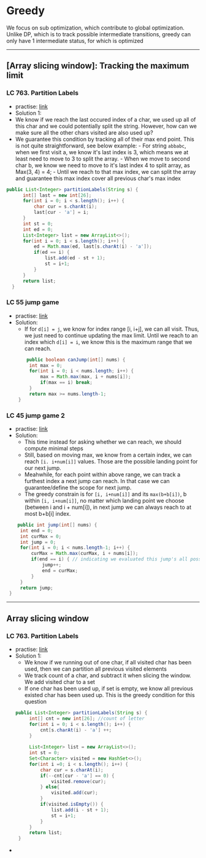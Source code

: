 # Greedy

We focus on sub optimization, which contribute to global optimization.
Unlike DP, which is to track possible intermediate transitions, greedy can only have 1 intermediate status, for which is optimized

---------------
## [Array slicing window]: Tracking the maximum limit
### LC 763. Partition Labels
 - practise: [link](https://leetcode.com/problems/partition-labels/)
 -  Solution 1:
  -  We know if we reach the last occured index of a char, we used up all of this char and we could potentially split the string. However, how can we make sure all the other chars visited are also used up?
  -  We guarantee this condition by tracking all of their max end point. This is not quite straightforward, see below example:
    - For string `abbabc`, when we first visit a, we know it's last index is 3, which means we at least need to move to 3 to split the array.
    - When we move to second char b, we know we need to move to it's last index 4 to split array, as Max(3, 4) = 4;
    - Until we reach to that max index, we can split the array and guarantee this max index cover all previous char's max index
  ```java
  public List<Integer> partitionLabels(String s) {
        int[] last = new int[26];
        for(int i = 0; i < s.length(); i++) {
            char cur = s.charAt(i);
            last[cur - 'a'] = i;
        }
        int st = 0;
        int ed = 0;
        List<Integer> list = new ArrayList<>();
        for(int i = 0; i < s.length(); i++) {
            ed = Math.max(ed, last[s.charAt(i) - 'a']);
            if(ed == i) {
                list.add(ed - st + 1);
                st = i+1;
            }
        }
        return list;
    }
  ```
### LC 55 jump game
 - practise: [link](https://leetcode.com/problems/jump-game/)
 - Solution:
   - If for `d[i] = j`, we know for index range [i, i+j], we can all visit. Thus, we just need to continue updating the max limit. Until we reach to an index which `d[i] = i`, we know this is the maximum range that we can reach.
   ```java
       public boolean canJump(int[] nums) {
        int max = 0;
        for(int i = 0; i < nums.length; i++) {
            max = Math.max(max, i + nums[i]);
            if(max == i) break;
        }
        return max >= nums.length-1;
    }
   ```
### LC 45 jump game 2
  - practise: [link](https://leetcode.com/problems/jump-game-ii/)
  - Solution:
    - This time instead for asking whether we can reach, we should compute minimal steps
    - Still, based on moving max, we know from a certain index, we can reach `[i. i+num[i]]` values. Those are the possible landing point for our next jump.
    - Meahwhile, for each point within above range, we can track a furthest index a next jump can reach. In that case we can guarantee/define the scope for next jump.
    - The greedy constrain is for `[i, i+num[i]]` and its `max(b+b[i])`, b within `[i, i+num[i]]`, no matter which landing point we choose (between i and i + num[i]), in next jump we can always reach to at most b+b[i] index.
   ```java
       public int jump(int[] nums) {
        int end = 0; 
        int curMax = 0;
        int jump = 0;
        for(int i = 0; i < nums.length-1; i++) {
            curMax = Math.max(curMax, i + nums[i]);
            if(end == i) { // indicating we evaluated this jump's all possible intermediate step
                jump++;
                end = curMax;
            }
        }
        return jump;
    }
   ```




-------------------------------------------------------

## Array slicing window
### LC 763. Partition Labels
 - practise: [link](https://leetcode.com/problems/partition-labels/)
 - Solution 1:
   - We know if we running out of one char, if all visited char has been used, then we can partition all previous visited elements
   - We track count of a char, and subtract it when slicing the window. We add visited char to a set
   - If one char has been used up, if set is empty, we know all previous existed char has been used up. This is the greedy condition for this question
   ```java
   public List<Integer> partitionLabels(String s) {
        int[] cnt = new int[26]; //count of letter
        for(int i = 0; i < s.length(); i++) {
            cnt[s.charAt(i) - 'a'] ++;
        }
        
        List<Integer> list = new ArrayList<>();
        int st = 0;
        Set<Character> visited = new HashSet<>();
        for(int i =0; i < s.length(); i++) {
            char cur = s.charAt(i);
            if(--cnt[cur - 'a'] == 0) {
                visited.remove(cur);
            } else{
                visited.add(cur);
            }
            if(visited.isEmpty()) {
                list.add(i - st + 1);
                st = i+1;
            }
        }
        return list;
    }
   ```
-
